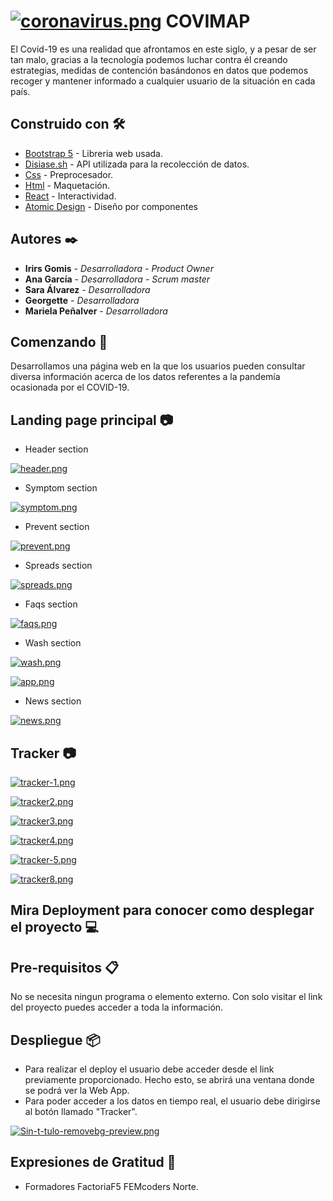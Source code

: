 # [![coronavirus.png](https://i.postimg.cc/7L3k0Chj/coronavirus.png)](https://postimg.cc/Ty3FX3rc) COVIMAP 

El Covid-19 es una realidad que afrontamos en este siglo, y a pesar de ser tan malo, gracias a la tecnología podemos luchar contra él creando estrategias, medidas de contención basándonos en datos que podemos recoger y mantener informado a cualquier usuario de la situación en cada país.

## Construido con 🛠️

* [Bootstrap 5](https://getbootstrap.com/docs/5.0/getting-started/introduction/) - Libreria web usada. 
* [Disiase.sh](https://corona.lmao.ninja/) - API utilizada para la recolección de datos.
* [Css]() - Preprocesador. 
* [Html]() - Maquetación.
* [React]() - Interactividad.
* [Atomic Design]() - Diseño por componentes

## Autores ✒️

* **Irirs Gomis** - *Desarrolladora - Product Owner*  
* **Ana García** - *Desarrolladora - Scrum master*  
* **Sara Álvarez** - *Desarrolladora* 
* **Georgette** - *Desarrolladora* 
* **Mariela Peñalver** - *Desarrolladora*

## Comenzando 🚀
Desarrollamos una página web en la que los usuarios pueden consultar diversa información acerca de los datos referentes a la pandemía ocasionada por el COVID-19.

## Landing page principal 📷
- Header section

[![header.png](https://i.postimg.cc/Qx3NDHZh/header.png)](https://postimg.cc/t7BGtRgM)


- Symptom section

[![symptom.png](https://i.postimg.cc/8C9D0Cb8/symptom.png)](https://postimg.cc/yJmwJs5n)

- Prevent section

[![prevent.png](https://i.postimg.cc/LsYFLpFx/prevent.png)](https://postimg.cc/Z9SQzXRN)

- Spreads section

[![spreads.png](https://i.postimg.cc/28kpTvfb/spreads.png)](https://postimg.cc/F1BnHYzN)

- Faqs section

[![faqs.png](https://i.postimg.cc/P57BtRvY/faqs.png)](https://postimg.cc/4Yz8Pw5x)

- Wash section

[![wash.png](https://i.postimg.cc/D07NjVRk/wash.png)](https://postimg.cc/621zqP9Y)

[![app.png](https://i.postimg.cc/T3K4HJNw/app.png)](https://postimg.cc/qNdwNyTV)

- News section

[![news.png](https://i.postimg.cc/5yPssXwL/news.png)](https://postimg.cc/gLZyJkt2)

## Tracker 📷

[![tracker-1.png](https://i.postimg.cc/R0cGjs7M/tracker-1.png)](https://postimg.cc/1g3pFK7T)

[![tracker2.png](https://i.postimg.cc/RCPG5nHn/tracker2.png)](https://postimg.cc/K4MttjQZ)

[![tracker3.png](https://i.postimg.cc/mDL3KbZw/tracker3.png)](https://postimg.cc/f3P09Q9t)

[![tracker4.png](https://i.postimg.cc/pXhfwcvg/tracker4.png)](https://postimg.cc/mt41Mwtw)

[![tracker-5.png](https://i.postimg.cc/DZwsBB5p/tracker-5.png)](https://postimg.cc/PL0Pqbg1)

[![tracker8.png](https://i.postimg.cc/RC8fL1tG/tracker8.png)](https://postimg.cc/Z08CTdVy)


## Mira Deployment para conocer como desplegar el proyecto 💻



## Pre-requisitos 📋
No se necesita ningun programa o elemento externo. Con solo visitar el link del proyecto puedes acceder a toda la información. 



## Despliegue 📦

- Para realizar el deploy el usuario debe acceder desde el link previamente proporcionado. Hecho esto, se abrirá una ventana donde se podrá ver la Web App. 
- Para poder acceder a los datos en tiempo real, el usuario debe dirigirse al botón llamado "Tracker". 

[![Sin-t-tulo-removebg-preview.png](https://i.postimg.cc/BbvSsxs2/Sin-t-tulo-removebg-preview.png)](https://postimg.cc/qh9Vx6N7)



## Expresiones de Gratitud 🎁

* Formadores FactoriaF5 FEMcoders Norte.
